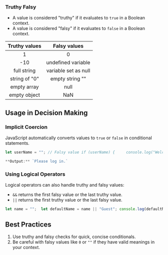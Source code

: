 ### Truthy Falsy


- A value is considered "truthy" if it evaluates to `true` in a Boolean context.
- A value is considered "falsy" if it evaluates to `false` in a Boolean context.

| Truthy values |     Falsy values     |
| :-----------: | :------------------: |
|       1       |          0           |
|    -10<br>    |  undefined variable  |
|  full string  | variable set as null |
| string of "0" |   empty string ""    |
|  empty array  |         null         |
| empty object  |         NaN          |

## **Usage in Decision Making**

### **Implicit Coercion**

JavaScript automatically converts values to `true` or `false` in conditional statements.

```js
let userName = ""; // Falsy value if (userName) {     console.log("Welcome, user!"); } else {     console.log("Please log in."); }`

**Output:** `Please log in.`
```

### **Using Logical Operators**

Logical operators can also handle truthy and falsy values:

- `&&` returns the first falsy value or the last truthy value.
- `||` returns the first truthy value or the last falsy value.


```js
let name = "";  let defaultName = name || "Guest"; console.log(defaultName); // "Guest"`
```

## **Best Practices**

1. Use truthy and falsy checks for quick, concise conditionals.
2. Be careful with falsy values like `0` or `""` if they have valid meanings in your context.